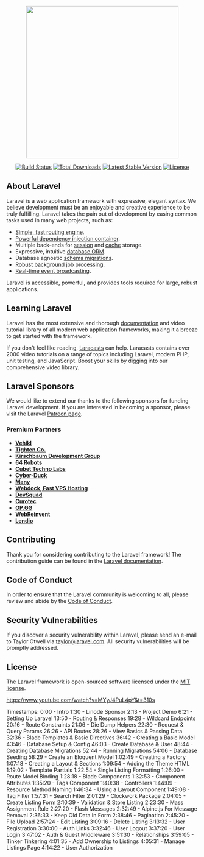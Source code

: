 <p align="center"><a href="https://laravel.com" target="_blank"><img src="https://raw.githubusercontent.com/laravel/art/master/logo-lockup/5%20SVG/2%20CMYK/1%20Full%20Color/laravel-logolockup-cmyk-red.svg" width="400"></a></p>

<p align="center">
<a href="https://travis-ci.org/laravel/framework"><img src="https://travis-ci.org/laravel/framework.svg" alt="Build Status"></a>
<a href="https://packagist.org/packages/laravel/framework"><img src="https://img.shields.io/packagist/dt/laravel/framework" alt="Total Downloads"></a>
<a href="https://packagist.org/packages/laravel/framework"><img src="https://img.shields.io/packagist/v/laravel/framework" alt="Latest Stable Version"></a>
<a href="https://packagist.org/packages/laravel/framework"><img src="https://img.shields.io/packagist/l/laravel/framework" alt="License"></a>
</p>

## About Laravel

Laravel is a web application framework with expressive, elegant syntax. We believe development must be an enjoyable and creative experience to be truly fulfilling. Laravel takes the pain out of development by easing common tasks used in many web projects, such as:

- [Simple, fast routing engine](https://laravel.com/docs/routing).
- [Powerful dependency injection container](https://laravel.com/docs/container).
- Multiple back-ends for [session](https://laravel.com/docs/session) and [cache](https://laravel.com/docs/cache) storage.
- Expressive, intuitive [database ORM](https://laravel.com/docs/eloquent).
- Database agnostic [schema migrations](https://laravel.com/docs/migrations).
- [Robust background job processing](https://laravel.com/docs/queues).
- [Real-time event broadcasting](https://laravel.com/docs/broadcasting).

Laravel is accessible, powerful, and provides tools required for large, robust applications.

## Learning Laravel

Laravel has the most extensive and thorough [documentation](https://laravel.com/docs) and video tutorial library of all modern web application frameworks, making it a breeze to get started with the framework.

If you don't feel like reading, [Laracasts](https://laracasts.com) can help. Laracasts contains over 2000 video tutorials on a range of topics including Laravel, modern PHP, unit testing, and JavaScript. Boost your skills by digging into our comprehensive video library.

## Laravel Sponsors

We would like to extend our thanks to the following sponsors for funding Laravel development. If you are interested in becoming a sponsor, please visit the Laravel [Patreon page](https://patreon.com/taylorotwell).

### Premium Partners

- **[Vehikl](https://vehikl.com/)**
- **[Tighten Co.](https://tighten.co)**
- **[Kirschbaum Development Group](https://kirschbaumdevelopment.com)**
- **[64 Robots](https://64robots.com)**
- **[Cubet Techno Labs](https://cubettech.com)**
- **[Cyber-Duck](https://cyber-duck.co.uk)**
- **[Many](https://www.many.co.uk)**
- **[Webdock, Fast VPS Hosting](https://www.webdock.io/en)**
- **[DevSquad](https://devsquad.com)**
- **[Curotec](https://www.curotec.com/services/technologies/laravel/)**
- **[OP.GG](https://op.gg)**
- **[WebReinvent](https://webreinvent.com/?utm_source=laravel&utm_medium=github&utm_campaign=patreon-sponsors)**
- **[Lendio](https://lendio.com)**

## Contributing

Thank you for considering contributing to the Laravel framework! The contribution guide can be found in the [Laravel documentation](https://laravel.com/docs/contributions).

## Code of Conduct

In order to ensure that the Laravel community is welcoming to all, please review and abide by the [Code of Conduct](https://laravel.com/docs/contributions#code-of-conduct).

## Security Vulnerabilities

If you discover a security vulnerability within Laravel, please send an e-mail to Taylor Otwell via [taylor@laravel.com](mailto:taylor@laravel.com). All security vulnerabilities will be promptly addressed.

## License

The Laravel framework is open-sourced software licensed under the [MIT license](https://opensource.org/licenses/MIT).

https://www.youtube.com/watch?v=MYyJ4PuL4pY&t=310s


Timestamps:
0:00 - Intro
1:30 - Linode Sponsor
2:13 - Project Demo
6:21 - Setting Up Laravel
13:50 - Routing & Responses
19:28 - Wildcard Endpoints
20:16 - Route Constraints
21:06 - Die Dump Helpers
22:30 - Request & Query Params
26:26 - API Routes
28:26 - View Basics & Passing Data
32:36 - Blade Templates & Basic Directives
36:42 - Creating a Basic Model
43:46 - Database Setup & Config
46:03 - Create Database & User
48:44 - Creating Database Migrations
52:44 - Running Migrations
54:06 - Database Seeding
58:29 - Create an Eloquent Model
1:02:49 - Creating a Factory
1:07:18 - Creating a Layout & Sections
1:09:54 - Adding the Theme HTML
1:19:02 - Template Partials
1:22:54 - Single Listing Formatting
1:26:00 - Route Model Binding
1:28:18 - Blade Components
1:32:53 - Component Attributes
1:35:20 - Tags Component
1:40:38 - Controllers
1:44:09 - Resource Method Naming
1:46:34 - Using a Layout Component
1:49:08 - Tag Filter
1:57:31 - Search Filter
2:01:29 - Clockwork Package
2:04:05 - Create Listing Form
2:10:39 - Validation & Store Listing
2:23:30 - Mass Assignment Rule
2:27:20 - Flash Messages
2:32:49 - Alpine.js For Message Removal
2:36:33 - Keep Old Data In Form
2:38:46 - Pagination
2:45:20 - File Upload
2:57:24 - Edit Listing
3:09:16 - Delete Listing
3:13:32 - User Registration
3:30:00 - Auth Links
3:32:46 - User Logout
3:37:20 - User Login
3:47:02 - Auth & Guest Middleware
3:51:30 - Relationships
3:59:05 - Tinker Tinkering
4:01:35 - Add Ownership to Listings
4:05:31 - Manage Listings Page
4:14:22 - User Authorization

